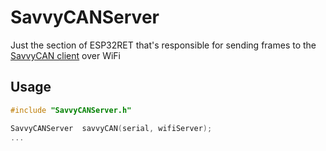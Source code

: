 # SavvyCANServer

Just the section of ESP32RET that's responsible for sending frames to the [SavvyCAN client](https://github.com/collin80/SavvyCAN) over WiFi

## Usage
```cpp
#include "SavvyCANServer.h"

SavvyCANServer  savvyCAN(serial, wifiServer);
...
```
